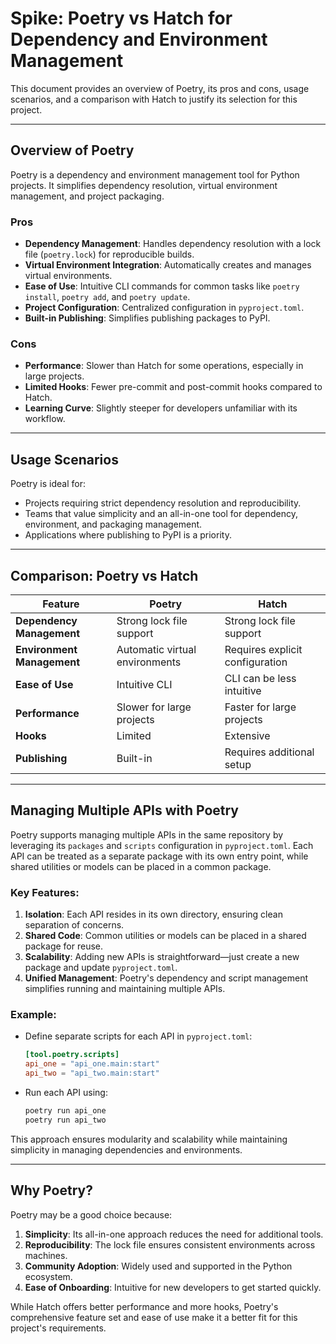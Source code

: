 # Spike: Poetry vs Hatch for Dependency and Environment Management

This document provides an overview of Poetry, its pros and cons, usage scenarios, and a comparison with Hatch to justify its selection for this project.

---

## Overview of Poetry

Poetry is a dependency and environment management tool for Python projects. It simplifies dependency resolution, virtual environment management, and project packaging.

### Pros

- **Dependency Management**: Handles dependency resolution with a lock file (`poetry.lock`) for reproducible builds.
- **Virtual Environment Integration**: Automatically creates and manages virtual environments.
- **Ease of Use**: Intuitive CLI commands for common tasks like `poetry install`, `poetry add`, and `poetry update`.
- **Project Configuration**: Centralized configuration in `pyproject.toml`.
- **Built-in Publishing**: Simplifies publishing packages to PyPI.

### Cons

- **Performance**: Slower than Hatch for some operations, especially in large projects.
- **Limited Hooks**: Fewer pre-commit and post-commit hooks compared to Hatch.
- **Learning Curve**: Slightly steeper for developers unfamiliar with its workflow.

---

## Usage Scenarios

Poetry is ideal for:

- Projects requiring strict dependency resolution and reproducibility.
- Teams that value simplicity and an all-in-one tool for dependency, environment, and packaging management.
- Applications where publishing to PyPI is a priority.

---

## Comparison: Poetry vs Hatch

| Feature                    | Poetry                         | Hatch                           |
| -------------------------- | ------------------------------ | ------------------------------- |
| **Dependency Management**  | Strong lock file support       | Strong lock file support        |
| **Environment Management** | Automatic virtual environments | Requires explicit configuration |
| **Ease of Use**            | Intuitive CLI                  | CLI can be less intuitive       |
| **Performance**            | Slower for large projects      | Faster for large projects       |
| **Hooks**                  | Limited                        | Extensive                       |
| **Publishing**             | Built-in                       | Requires additional setup       |

---

## Managing Multiple APIs with Poetry

Poetry supports managing multiple APIs in the same repository by leveraging its `packages` and `scripts` configuration in `pyproject.toml`. Each API can be treated as a separate package with its own entry point, while shared utilities or models can be placed in a common package.

### Key Features:

1. **Isolation**: Each API resides in its own directory, ensuring clean separation of concerns.
2. **Shared Code**: Common utilities or models can be placed in a shared package for reuse.
3. **Scalability**: Adding new APIs is straightforward—just create a new package and update `pyproject.toml`.
4. **Unified Management**: Poetry's dependency and script management simplifies running and maintaining multiple APIs.

### Example:

- Define separate scripts for each API in `pyproject.toml`:
  ```toml
  [tool.poetry.scripts]
  api_one = "api_one.main:start"
  api_two = "api_two.main:start"
  ```
- Run each API using:
  ```bash
  poetry run api_one
  poetry run api_two
  ```

This approach ensures modularity and scalability while maintaining simplicity in managing dependencies and environments.

---

## Why Poetry?

Poetry may be a good choice because:

1. **Simplicity**: Its all-in-one approach reduces the need for additional tools.
2. **Reproducibility**: The lock file ensures consistent environments across machines.
3. **Community Adoption**: Widely used and supported in the Python ecosystem.
4. **Ease of Onboarding**: Intuitive for new developers to get started quickly.

While Hatch offers better performance and more hooks, Poetry's comprehensive feature set and ease of use make it a better fit for this project's requirements.
